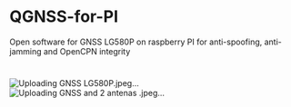 # QGNSS-for-PI
Open software for GNSS LG580P on raspberry PI for anti-spoofing, anti-jamming and OpenCPN integrity
# 
![Uploading GNSS LG580P.jpeg…]()
![Uploading GNSS and 2 antenas .jpeg…]()
